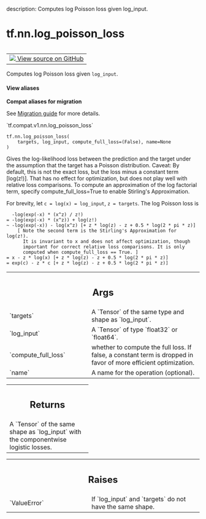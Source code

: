 description: Computes log Poisson loss given log_input.

<div itemscope itemtype="http://developers.google.com/ReferenceObject">
<meta itemprop="name" content="tf.nn.log_poisson_loss" />
<meta itemprop="path" content="Stable" />
</div>

# tf.nn.log_poisson_loss

<!-- Insert buttons and diff -->

<table class="tfo-notebook-buttons tfo-api nocontent" align="left">
<td>
  <a target="_blank" href="https://github.com/tensorflow/tensorflow/blob/r2.2/tensorflow/python/ops/nn_impl.py#L47-L109">
    <img src="https://www.tensorflow.org/images/GitHub-Mark-32px.png" />
    View source on GitHub
  </a>
</td>
</table>



Computes log Poisson loss given `log_input`.

<section class="expandable">
  <h4 class="showalways">View aliases</h4>
  <p>
<b>Compat aliases for migration</b>
<p>See
<a href="https://www.tensorflow.org/guide/migrate">Migration guide</a> for
more details.</p>
<p>`tf.compat.v1.nn.log_poisson_loss`</p>
</p>
</section>

<pre class="devsite-click-to-copy prettyprint lang-py tfo-signature-link">
<code>tf.nn.log_poisson_loss(
    targets, log_input, compute_full_loss=(False), name=None
)
</code></pre>



<!-- Placeholder for "Used in" -->

Gives the log-likelihood loss between the prediction and the target under the
assumption that the target has a Poisson distribution.
Caveat: By default, this is not the exact loss, but the loss minus a
  constant term [log(z!)]. That has no effect for optimization, but
  does not play well with relative loss comparisons. To compute an
  approximation of the log factorial term, specify
  compute_full_loss=True to enable Stirling's Approximation.

For brevity, let `c = log(x) = log_input`, `z = targets`.  The log Poisson
loss is

      -log(exp(-x) * (x^z) / z!)
    = -log(exp(-x) * (x^z)) + log(z!)
    ~ -log(exp(-x)) - log(x^z) [+ z * log(z) - z + 0.5 * log(2 * pi * z)]
        [ Note the second term is the Stirling's Approximation for log(z!).
          It is invariant to x and does not affect optimization, though
          important for correct relative loss comparisons. It is only
          computed when compute_full_loss == True. ]
    = x - z * log(x) [+ z * log(z) - z + 0.5 * log(2 * pi * z)]
    = exp(c) - z * c [+ z * log(z) - z + 0.5 * log(2 * pi * z)]

<!-- Tabular view -->
 <table class="responsive fixed orange">
<colgroup><col width="214px"><col></colgroup>
<tr><th colspan="2"><h2 class="add-link">Args</h2></th></tr>

<tr>
<td>
`targets`
</td>
<td>
A `Tensor` of the same type and shape as `log_input`.
</td>
</tr><tr>
<td>
`log_input`
</td>
<td>
A `Tensor` of type `float32` or `float64`.
</td>
</tr><tr>
<td>
`compute_full_loss`
</td>
<td>
whether to compute the full loss. If false, a constant
term is dropped in favor of more efficient optimization.
</td>
</tr><tr>
<td>
`name`
</td>
<td>
A name for the operation (optional).
</td>
</tr>
</table>



<!-- Tabular view -->
 <table class="responsive fixed orange">
<colgroup><col width="214px"><col></colgroup>
<tr><th colspan="2"><h2 class="add-link">Returns</h2></th></tr>
<tr class="alt">
<td colspan="2">
A `Tensor` of the same shape as `log_input` with the componentwise
logistic losses.
</td>
</tr>

</table>



<!-- Tabular view -->
 <table class="responsive fixed orange">
<colgroup><col width="214px"><col></colgroup>
<tr><th colspan="2"><h2 class="add-link">Raises</h2></th></tr>

<tr>
<td>
`ValueError`
</td>
<td>
If `log_input` and `targets` do not have the same shape.
</td>
</tr>
</table>

